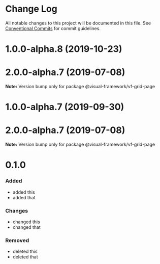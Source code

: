 # Change Log

All notable changes to this project will be documented in this file.
See [Conventional Commits](https://conventionalcommits.org) for commit guidelines.

# 1.0.0-alpha.8 (2019-10-23)



# 2.0.0-alpha.7 (2019-07-08)

**Note:** Version bump only for package @visual-framework/vf-grid-page





# 1.0.0-alpha.7 (2019-09-30)



# 2.0.0-alpha.7 (2019-07-08)

**Note:** Version bump only for package @visual-framework/vf-grid-page





# 0.1.0

### Added
- added this
- added that

### Changes

- changed this
- changed that

### Removed

- deleted this
- deleted that
